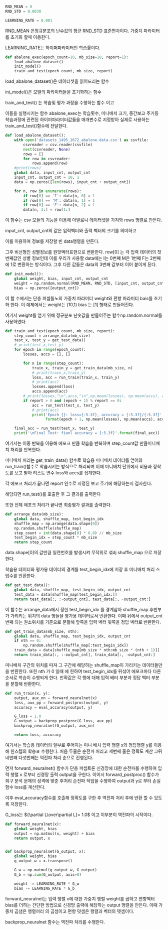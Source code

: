 ```python
RND_MEAN = 0
RND_STD = 0.0030

LEARNING_RATE = 0.001
```

RND_MEAN 은정규분포의 난수값의 평균 RND_STD 표준편차이다. 가중치 파라미터를 초기화 할때 이용한다.

LEARNING_RATE는 하이퍼파라미터인 학습률이다.

```python
def abalone_exec(epoch_count=10, mb_size=10, report=1):
    load_abalone_dataset()
    init_model()
    train_and_test(epoch_count, mb_size, report)
```

load_abalone_dataset()은 데이터셋을 읽어드리는 함수

ini_model()은 모델의 파라미터들을 초기화하는 함수

train_and_test() 는 학습및 평가 과정을 수행하는 함수 이고

이들을 실행시키는 함수 abalone_exec는 학습횟수, 미니배치 크기, 중간보고 주기등 학습과정에 관련된 하이퍼파라미터값들을 매개변수로 지정받아 실제로 사용하는 train_and_test()함수에 전달한다.



```python
def load_abalone_dataset():
    with open('datasets_1495_2672_abalone.data.csv') as csvfile:
        csvreader = csv.reader(csvfile)
        next(csvreader, None)
        rows = []
        for row in csvreader:
            rows.append(row)
    #print(rows)
    global data, input_cnt, output_cnt
    input_cnt, output_cnt = 10, 1
    data = np.zeros([len(rows), input_cnt + output_cnt])

    for n, row in enumerate(rows):
        if row[0] == 'I': data[n, 0] = 1
        if row[0] == 'M': data[n, 1] = 1
        if row[0] == 'F': data[n, 2] = 1
        data[n, 3:] = row[1:]
```

이 함수는 csv 모듈의 기능을 이용해 아발로니 데이터셋을 가져와 rows 행렬로 만든다.

input_cnt, output_cnt의 값은 입력벡터와 출력 벡터의 크기를 의미하고

이를 이용하여 정보를 저장할 빈 data행렬을 만든다.

그후 비선형인 성별정보를 원핫벡터표현으로 변환한다.  row[0] 는 각 입력 데이터의 첫번째값인 성별 정보인데 이를 우리가 사용할 data에는 I는 0번쨰 M은 1번쨰 F는 2번째에 1로 변환하는 방식이다. 그후 다른 값들은 data의 3번째 값부터 이어 붙이게 된다.





```python
def init_model():
    global weight, bias, input_cnt, output_cnt
    weight = np.random.normal(RND_MEAN, RND_STD, [input_cnt, output_cnt])
    bias = np.zeros([output_cnt])
```

이 함 수에서는 단층 퍼셉틀노의 가중치 파라미터 weight와 편향 파라미터 bais를 초기화 한다. 이 예제에서는 weight는 (10,1) bias 는 [1] 형태로 만들어진다.

여기서 weight를 얻기 위해  정규분포 난숫값을 만들어주는 함수np.random.normal를 사용하였다.



```python
def train_and_test(epoch_count, mb_size, report):
    step_count = arrange_data(mb_size)
    test_x, test_y = get_test_data()
    # print(test_x,test_y)
    for epoch in range(epoch_count):
        losses, accs = [], []

        for n in range(step_count):
            train_x, train_y = get_train_data(mb_size, n)
            # print(train_x,train_y)
            loss, acc = run_train(train_x, train_y)
            # print(acc)
            losses.append(loss)
            accs.append(acc)
        # print(losses,"\n",accs,"\n",np.mean(losses), np.mean(accs), acc)
        if report > 0 and (epoch + 1) % report == 0:
            acc = run_test(test_x, test_y)
            # print(acc)
            print('Epoch {}: loss={:5.3f}, accuracy = {:5.3f}/{:5.3f}'.
                  format(epoch + 1, np.mean(losses), np.mean(accs), acc))

    final_acc = run_test(test_x, test_y)
    print('\nFinal Test: fianl accuracy = {:5.3f}'.format(final_acc))
```

여기서는 이중 반복을 이용해 에포크 만큼 학습을 반복하며 step_count값 만큼미니배치 처리를 반복한다.



미니배치 처리는 get_train_data()  함수로 학습용 미니배치 데이터를 얻어와 run_train()함수로 학습시키는 방식으로 처리되며 이때 미니배치 단위에서 비용과 정학도를 보고 받아 리스트 변수  loss와 accs를 집계한다.

 

각 에포크 처리가 끝나면 report 인수로 지정된 보고 주기에 해당하는지 검사한다.

해당되면 run_test()를 호출한 후 그 결과를 출력한다

또한 전체 에포크 처리가 끝나면 최종평가 결과를 출력한다.



```python
def arrange_data(mb_size):
    global data, shuffle_map, test_begin_idx
    shuffle_map = np.arange(data.shape[0])
    np.random.shuffle(shuffle_map)
    step_count = int(data.shape[0] * 0.8) // mb_size
    test_begin_idx = step_count * mb_size
    return step_count
```

data.shape[0]의 값만큼 일련번호를 발생시켜 무작위로 섞dj shuffle_map 으로 저장한다.

학습용 데이터와 평가용 데이터의 경계를 test_begin_idx에 저장 후 미니배치 처리 스텝수를 반환한다.

```python
def get_test_data():
    global data, shuffle_map, test_begin_idx, output_cnt
    test_data = data[shuffle_map[test_begin_idx:]]
    return test_data[:, :-output_cnt], test_data[:, -output_cnt:]
```

이 함수는 arrange_data에서 정한 test_begin_idx 를 경계삼아 shuffle_map 후반부가 가리키는 위치의 data 행들을 평가용 데이터로서 반환한다. 이때 뒤에서 output_cnt번째 되는 원소위치를 기준으로 분할해 앞쪽을 입력 벡터 뒷쪽을 정답 벡터로 반환한다.

```python
def get_train_data(mb_size, nth):
    global data, shuffle_map, test_begin_idx, output_cnt
    if nth == 0:
        np.random.shuffle(shuffle_map[:test_begin_idx])
    train_data = data[shuffle_map[mb_size * nth:mb_size * (nth + 1)]]
    return train_data[:, :-output_cnt], train_data[:, -output_cnt:]
```

미니배치 구간의 위치를 따져 그 구간에 해당하는 shuffle_map이 가리키는 데이터들만을 반환한다. 또한 nth 가 0 일때 에 한하여 test_begin_idx를 뒤섞어 에포크마다 다른 순서로 학습이 수행되게 한다. 반확값은 각 행에 대해 입력 베터 부분과 정답 벡터 부분을 분할해 반환한다.



```python
def run_train(x, y):
    output, aux_nn = forward_neuralnet(x)
    loss, aux_pp = forward_postproc(output, y)
    accuracy = eval_accuracy(output, y)

    G_loss = 1.0
    G_output = backprop_postproc(G_loss, aux_pp)
    backprop_neuralnet(G_output, aux_nn)

    return loss, accuracy
```

여기서는 학습용 데이터릐 일부로 주어지는 미니 배치 입력 행렬 x와 정답행렬 y를 이용해 한스텝의 학승ㄹ 수행한다. 처음 두줄은 순전파 처리고 세번째 줄은 정확도 계산 그뒤 네번째 다섯번째는 역전파 처리 순으로 진행된다.

먼저 forward_neuralnet() 함수가 단층 퍼셉트론 신경망에 대한 순전파를 수행하여 입력 행렬 x 로부터 신경망 출력  output을 구한다. 이어서 forward_postproc() 함수가 회구 분석 문제의 성격에 맞춘 후처리 순전파 적업을 수행하여 output과 y로 부터 손실 함수 loss를 계산한다.

이후 eval_accuracy함수를 호출해 정확도를 구한 후 역전파 처리 후에 반환 할 수 있도록 저장한다.

G_loss는 ${\partial L\over\partial L}= 1.0$ 이고 이부분이 역전파의 시작이다.

```python
def forward_neuralnet(x):
    global weight, bias
    output = np.matmul(x, weight) + bias
    return output, x


def backprop_neuralnet(G_output, x):
    global weight, bias
    g_output_w = x.transpose()

    G_w = np.matmul(g_output_w, G_output)
    G_b = np.sum(G_output, axis=0)

    weight -= LEARNING_RATE * G_w
    bias -= LEARNING_RATE * G_b
```

forward_neuralnet는 입력 행렬 x에 대한 가중치 행렬 weight를 곱하고 편향벡터 bias를 더하는 간단한 방법으로 신경망 출력에 해당하는 output 행렬을 만든다. 이때 가중치 곱샘은 행렬끼리 의 곱셈이고 편향 덧셈은 행렬과 벡터의 뎃셈이다.

backprop_neuralnet 함수는 역전파 처리를 수행한다.

